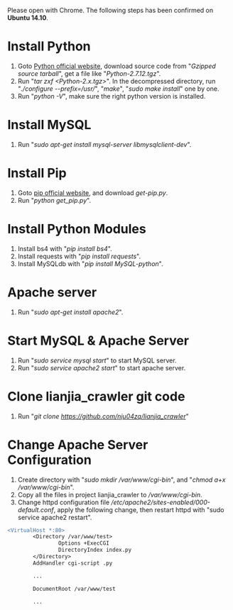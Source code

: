 Please open with Chrome. The following steps has been confirmed on **Ubuntu 14.10**.

# Install Python
1. Goto [Python official website](https://www.python.org/downloads/release), download source code from "*Gzipped source tarball*", get a file like "*Python-2.7.12.tgz*".
2. Run "*tar zxf \<Python-2.x.tgz\>*". In the decompressed directory, run "*./configure --prefix=/usr/*", "*make*", "*sudo make install*" one by one.
3. Run "*python -V*", make sure the right python version is installed.

# Install MySQL
1. Run "*sudo apt-get install mysql-server libmysqlclient-dev*".

# Install Pip
1. Goto [pip official website](https://pip.pypa.io/en/stable/installing/), and download *get-pip.py*.
2. Run "*python get_pip.py*".

# Install Python Modules
1. Install bs4 with "*pip install bs4*".
2. Install requests with "*pip install requests*".
3. Install MySQLdb with "*pip install MySQL-python*".

# Apache server
1. Run "*sudo apt-get install apache2*".

# Start MySQL & Apache Server
1. Run "*sudo service mysql start*" to start MySQL server.
2. Run "*sudo service apache2 start*" to start apache server.

# Clone lianjia_crawler git code
1. Run "*git clone https://github.com/nju04zq/lianjia_crawler*"

# Change Apache Server Configuration
1. Create directory with "*sudo mkdir /var/www/cgi-bin*", and "*chmod a+x /var/www/cgi-bin*".
2. Copy all the files in project lianjia_crawler to */var/www/cgi-bin*.
3. Change httpd configuration file */etc/apache2/sites-enabled/000-default.conf*, apply the following change, then restart httpd with "sudo service apache2 restart".

```diff
<VirtualHost *:80>
        <Directory /var/www/test>
                Options +ExecCGI
                DirectoryIndex index.py
        </Directory>
        AddHandler cgi-script .py

        ...

        DocumentRoot /var/www/test

        ...
```
